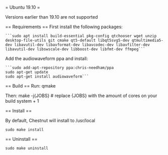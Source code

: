 
= Ubuntu 19.10 =

Versions earlier than 19.10 are not supported

== Requirements ==
First install the following packages:

    ```sudo apt install build-essential pkg-config qtchooser wget unzip desktop-file-utils git cmake qt5-default libqt5svg5-dev qtmultimedia5-dev libavutil-dev libavformat-dev libavcodec-dev libavfilter-dev libavutil-dev libswscale-dev libboost-dev libfmt-dev ffmpeg```

Add the audiowaveform ppa and install:

    ```sudo add-apt-repository ppa:chris-needham/ppa
    sudo apt-get update
    sudo apt-get install audiowaveform```

== Build ==
Run:
    qmake

Then:
    make -j{JOBS} # replace {JOBS} with the amount of cores on your build system + 1

== Install ==

By default, Chestnut will install to /usr/local

    sudo make install

== Uninstall ==

    sudo make uninstall
